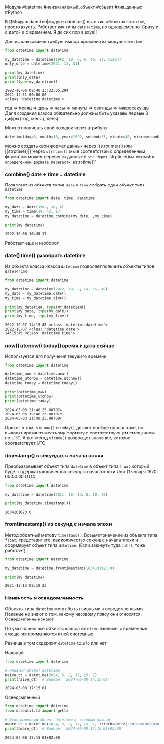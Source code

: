 Модуль #datetime #неизменяемый_объект #объект #тип_данных #Python 


В [[Модуль datetime|модуле datetime]] есть тип объектов `datetime`, просто ахуеть.
Работает как типы `date` и `time`, но одновременно. Сразу и с датой и с временем. Я до сих пор в ахуе!!

Для использования требует импортирования из модуля `datetime`
```python
from datetime import datetime

my_datetime = datetime(1992, 10, 6, 9, 40, 23, 51204)
only_date = datetime(2021, 12, 31)

print(my_datetime)
print(only_date)
print(type(my_datetime))
```
```
1992-10-06 09:40:23:23.051204
2021-12-31 00:00:00
<class 'datetime.datetime'>
```
год => месяц => день => часы => минуты => секунды => микросекунды
Даля создания класса обязательно должны быть указаны первые 3 цифры (год, месяц, день)

Можно прописать свой порядок через атрибуты:
```python
datetime(day=6, month=10, year=1992, second=23, minute=40, microsecond=51204, hour=9)
```

Можно создать свой формат данных через [[strptime()]] или [[strptime()]]
Через `strftime()` мы в соответствии с определенным форматом можем перевести данные в `str
Через `strptime()` мы можем `str` в определенном формате перевести в `strptime()`
### combine() date + time = datetime
Позволяет из объектв типов `date` и `time` собрать один объект типа `datetime`
```python
from datetime import date, time, datetime

my_date = date(1992, 10, 6)
my_time = time(10, 42, 17)
my_datetime = datetime.combine(my_date, ,my_time)

print(my_datetime)
```
```
1992-10-06 10:45:17
```
 Работает еще и наоборот

### date() time() разобрать datetime
Из объекта класса класса `datetime` позволяет полкчить объекты типов `date` и `time`
```python
from datetime import datetime

my_datetime = datetime(2022, 10, 7, 14, 15, 45)
my_date = my_datetime.date()
my_time = my_datetime.time()

print(my_datetiem, type(my_datetiem))
print(my_date, type(my_date))
print(my_time, type(my_time))
```
```
2022-10-07 14:15:45 <class 'datetime.datetime'>
2022-10-07 <class 'datetime.date'>
14:15:45 <class 'datetime.time'>
```

### now() utcnow() today() время и дата сейчас
Используется для получения текущего времени
```python
from datetime import datetime

datetime_now = datetime.now()
datetime_utcnow = datetime.utcnow()
datetime_today = datetime.today()

print(datetime_now)
print(datetime_utcnow)
print(datetime_today)
```
```
2024-05-03 21:48:25.887074
2024-05-03 19:48:25.887079
2024-05-03 21:48:25.887084
```
Прикол в том, что `now()` и `today()` делают вообще одно и тоже, но выводят время по местному формату с соответствующем смещением по UTC.
А вот метод `utcnow()` возвращет значение, которое соответствует UTC.

### timestamp() в секундах с начала эпохи
Преобразовывает объект типа `datetime` в объект типа `float` который будет содержать количество секунд с начала эпохи Unix (1 января 1970г 00:00:00 UTC)
```python
from datetime import datetime

my_datetime = datetime(2021, 10, 13, 8, 10, 23)

print(my_datetime.timestamp())
```
```
1634101823.0
```

### fromtimestamp() из секунд с начала эпохи
Метод обратный методу `timestamp()`. Возьмет значение из объекта типа `float`, представит его, как количество секунд с начала эпохи и сформирует объект типа `datetime`. (Если закинуть туда `int()`, тоже работает)
```python
from datetime import datetime

my_datetime = datetime.fromtimestamp(1634101823.0)

print(my_datetime)
```
```
2021-10-13 08:10:23
```



### Наивность и осведомленность

Объекты типа `datetime` могут быть наивными и осведомленными.
Наивные не знают о том, какому часовому поясу они относятся.
Осведомленные знают.

По умолчанию все объекты класса `datetime` наивные, а временные смещения применяются к ней системные. 

Разница в том содержит `datetime` `tzinfo` или нет

Наивный
```python
from datetime import datetime

# Наивный объект datetime
naive_dt = datetime(2024, 5, 8, 17, 15, 1)
print(naive_dt)  # Выведет '2024-05-08 17:15:01'
```
```
2024-05-08 17:15:01
```
Осведомленный
```python
from datetime import datetime
from dateutil.tz import gettz

# Осведомленный объект datetime с часовым поясом
aware_dt = datetime(2024, 5, 8, 17, 15, 1, tzinfo=gettz('Europe/Belgrade'))
print(aware_dt)  # Выведет '2024-05-08 17:15:01+02:00'
```
```
2024-05-08 17:15:01+02:00
```